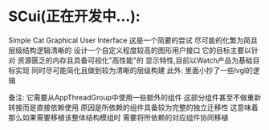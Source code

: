 
# SCui(正在开发中...):
Simple Cat Graphical User Interface
这是一个简要的尝试
尽可能的化繁为简且层级结构逻辑清晰的
设计一个自定义程度较高的图形用户接口
它的目标主要以针对
资源匮乏的内存且具备可视化"高性能"的
显示特性,目前以Watch产品为基础目标实现
同时尽可能简化且做到较为清晰的层级构建
此外:
里面小抄了一些lvgl的逻辑

备注:
它需要从AppThreadGroup中使用一些额外的组件
这部分组件甚至不做重新转接而是直接依赖使用
原因是所依赖的组件具备较为完整的独立迁移性
这意味着那么如果需要移植该整体结构模组时
需要将所依赖的对应组件协同移植
